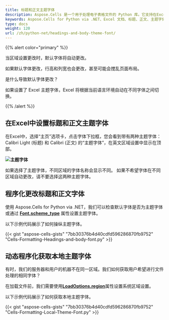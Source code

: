 ```yaml
---
title: 标题和正文主题字体
description: Aspose.Cells 是一个用于处理电子表格文件的 Python 库。它支持在Excel文档中设置标题和正文的主题字体，使用户可以自定义文档的外观和样式。本文将介绍如何使用 Aspose.Cells for Python via .NET 库操作Excel文档中的标题和正文主题字体。
keywords: Aspose.Cells for Python via .NET、Excel 文档、标题、正文、主题字体、外观、样式
type: docs
weight: 120
url: /zh/python-net/headings-and-body-theme-font/
---
```


{{% alert color="primary" %}}

当区域设置更改时，默认字体将自动更改。 

如果默认字体更改，行高和列宽也会更改，甚至可能会搅乱页面布局。

是什么导致默认字体更改？

如果设置了 Excel 主题字体，Excel 将根据当前语言环境自动在不同字体之间切换。


{{% /alert %}}

## **在Excel中设置标题和正文主题字体**

在Excel中，选择“主页”选项卡，点击字体下拉框，您会看到带有两种主题字体：Calibri Light (标题) 和 Calibri (正文) 的“主题字体”，在英文区域设置中显示在顶部。

**![主题字体](Theme-Fonts.png)**

如果选择了主题字体，不同区域的字体名称会显示不同。
如果不希望字体在不同区域自动更改，请不要选择这两种主题字体。


## **程序化更改标题和正文字体**
使用 Aspose.Cells for Python via .NET，我们可以检查默认字体是否为主题字体或通过 [**Font.scheme_type**](https://reference.aspose.com/cells/python-net/aspose.cells/font/scheme_type) 属性设置主题字体。

以下示例代码展示了如何操纵主题字体。

{{< gist "aspose-cells-gists" "7bb30376b4d40cdfd596286870fb9752" "Cells-Formatting-Headings-and-body-font.py" >}}


## **动态程序化获取本地主题字体**
有时，我们的服务器和用户的机器不在同一区域。我们如何获取用户希望进行文件处理的相同字体？

在加载文件前，我们需要使用[**LoadOptions.region**](https://reference.aspose.com/cells/python-net/aspose.cells/loadoptions/region)属性设置系统区域设置。

以下示例代码展示了如何获取本地主题字体。

{{< gist "aspose-cells-gists" "7bb30376b4d40cdfd596286870fb9752" "Cells-Formatting-Local-Theme-Font.py" >}}

